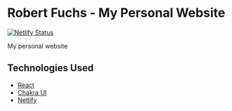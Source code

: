 # Robert Fuchs - My Personal Website

[![Netlify Status](https://api.netlify.com/api/v1/badges/9a47bb29-b2f7-46d7-91b4-c7f632f563c3/deploy-status)](https://app.netlify.com/sites/robert-fuchs-codes/deploys)

My personal website

## Technologies Used

- [React](https://reactjs.org/)
- [Chakra UI](https://chakra-ui.com/)
- [Netlify](https://www.netlify.com/)

